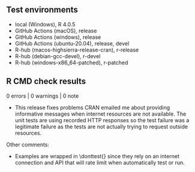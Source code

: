 ## Test environments

* local (Windows), R 4.0.5
* GitHub Actions (macOS), release
* GitHub Actions (windows), release
* GitHub Actions (ubuntu-20.04), release, devel
* R-hub (macos-highsierra-release-cran), r-release
* R-hub (debian-gcc-devel), r-devel
* R-hub (windows-x86_64-patched), r-patched

## R CMD check results

0 errors | 0 warnings | 0 note

* This release fixes problems CRAN emailed me about providing informative messages
  when internet resources are not available. The unit tests are using recorded HTTP
  responses so the test failure was a legitimate failure as the tests are not actually
  trying to request outside resources. 

Other comments:

* Examples are wrapped in \donttest{} since they rely on an internet connection and API that will rate limit when automatically test or run.

